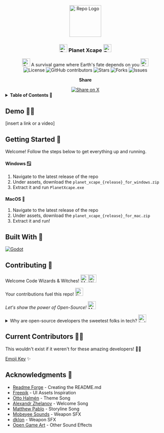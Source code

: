 <div align="center">
  <a href="https://github.com/SenaThenu/planet-xcape">
    <img src="https://github.com//SenaThenu/planet-xcape/blob/main/assets/logo/logo.png?raw=true" alt="Repo Logo" height="100">
  </a>
</div>

<h3 align="center">
  <img src="https://raw.githubusercontent.com/Tarikul-Islam-Anik/Animated-Fluent-Emojis/master/Emojis/Travel%20and%20places/Rocket.png" alt="Rocket" width="25" height="25" />
  Planet Xcape
  <img src="https://raw.githubusercontent.com/Tarikul-Islam-Anik/Animated-Fluent-Emojis/master/Emojis/Travel%20and%20places/Rocket.png" alt="Rocket" width="25" height="25" />
</h3>

<div align="center">
  <img src="https://raw.githubusercontent.com/Tarikul-Islam-Anik/Animated-Fluent-Emojis/master/Emojis/Activities/Sparkles.png" alt="Sparkles" width="25" height="25" />
  A survival game where Earth's fate depends on you
  <img src="https://raw.githubusercontent.com/Tarikul-Islam-Anik/Animated-Fluent-Emojis/master/Emojis/Activities/Sparkles.png" alt="Sparkles" width="25" height="25" />
</div>

<div align="center">
  <img src="https://img.shields.io/badge/license-MIT-blue.svg?labelColor=003694&color=ffffff" alt="License">
  <img src="https://img.shields.io/github/contributors/SenaThenu/planet-xcape?labelColor=003694&color=ffffff" alt="GitHub contributors" >
  <img src="https://img.shields.io/github/stars/SenaThenu/planet-xcape.svg?labelColor=003694&color=ffffff" alt="Stars">
  <img src="https://img.shields.io/github/forks/SenaThenu/planet-xcape.svg?labelColor=003694&color=ffffff" alt="Forks">
  <img src="https://img.shields.io/github/issues/SenaThenu/planet-xcape.svg?labelColor=003694&color=ffffff" alt="Issues">
</div>

<div align="center">
  
  <strong>Share</strong>

  <a href="https://x.com/intent/tweet?hashtags=opensource%2Creadme&text=Check%20this%20out:%20Planet Xcape!&url=https%3A%2F%2Fgithub.com%2FSenaThenu%2Fplanet-xcape">
    <img src="https://img.shields.io/badge/Share_on_X-%23000000.svg?logo=X&logoColor=white" alt="Share on X" />
  </a>
  
</div>

<details>

<summary><strong>Table of Contents 📜</strong></summary>

  - [Demo 🧑‍💻](#demo-)
  - [Getting Started 🌱](#getting-started-)
      - [Windows 🪟](#windows-)
      - [MacOS 🍎](#macos-)
  - [Built With 🔧](#built-with-)
  - [Contributing 🤝](#contributing-)
  - [Current Contributors 🧙‍♂️](#current-contributors-)
  - [Acknowledgments 💝](#acknowledgments-)

</details>

## Demo 🧑‍💻

[insert a link or a video]


## Getting Started 🌱

Welcome! Follow the steps below to get everything up and running.

#### Windows 🪟

1. Navigate to the latest release of the repo
2. Under assets, download the `planet_xcape_{release}_for_windows.zip`
3. Extract it and run `PlanetXcape.exe`

#### MacOS 🍎

1. Navigate to the latest release of the repo
2. Under assets, download the `planet_xcape_{release}_for_mac.zip`
3. Extract it and run!



## Built With 🔧

[![Godot](https://img.shields.io/badge/Godot-478CBF?style=for-the-badge&logo=GodotEngine&logoColor=white)](https://godotengine.org/)


## Contributing 🤝

Welcome Code Wizards & Witches! <img src="https://raw.githubusercontent.com/Tarikul-Islam-Anik/Animated-Fluent-Emojis/master/Emojis/People/Man%20Mage.png" alt="Man Mage" width="25" height="25" /><img src="https://raw.githubusercontent.com/Tarikul-Islam-Anik/Animated-Fluent-Emojis/master/Emojis/People/Woman%20Mage.png" alt="Woman Mage" width="25" height="25" />

Your contributions fuel this repo! <img src="https://raw.githubusercontent.com/Tarikul-Islam-Anik/Animated-Fluent-Emojis/master/Emojis/Travel%20and%20places/Fire.png" alt="Fire" width="25" height="25" />

_Let's show the power of Open-Source!_ <img src="https://raw.githubusercontent.com/Tarikul-Islam-Anik/Animated-Fluent-Emojis/master/Emojis/Hand%20gestures/Flexed%20Biceps.png" alt="Muscles" width="25" height="25" />

<details>
    <summary>Why are open-source developers the sweetest folks in tech? <img src="https://raw.githubusercontent.com/Tarikul-Islam-Anik/Animated-Fluent-Emojis/master/Emojis/Food/Lollipop.png" alt="Lollipop" width="25" height="25" /></summary>
    <p> Because they believe in sharing not only code but also <i>smiles <img src="https://raw.githubusercontent.com/Tarikul-Islam-Anik/Animated-Fluent-Emojis/master/Emojis/Smilies/Face%20with%20Hand%20Over%20Mouth.png" alt="Laugh" width="25" height="25" /></i> and <i>love <img src="https://raw.githubusercontent.com/Tarikul-Islam-Anik/Animated-Fluent-Emojis/master/Emojis/Smilies/Beating%20Heart.png" alt="Beating Heart" width="25" height="25" /></i> through 1s and 0s!</p>
</details>


## Current Contributors 🧙‍♂️

This wouldn't exist if it weren't for these amazing developers! 🤩💖

[Emoji Key](https://allcontributors.org/docs/en/emoji-key) ✨

<!-- please use https://allcontributors.org/ to generate a contributor table with ease -->

<!-- ALL-CONTRIBUTORS-LIST:START - Do not remove or modify this section -->
<!-- prettier-ignore-start -->
<!-- markdownlint-disable -->

<!-- markdownlint-restore -->
<!-- prettier-ignore-end -->

<!-- ALL-CONTRIBUTORS-LIST:END -->


## Acknowledgments 💝

- [Readme Forge](https://readme-forge.github.io) - Creating the README.md
- [Freepik](https://www.freepik.com/) - UI Assets Inspiration
- [Otto Halmén](https://opengameart.org/content/death-is-just-another-path) - Theme Song
- [Alexandr Zhelanov](https://soundcloud.com/alexandr-zhelanov) - Welcome Song
- [Matthew Pablo](https://matthewpablo.com/) - Storyline Song
- [Mobeyee Sounds](https://opengameart.org/users/mobeyee-sounds) - Weapon SFX
- [dklon](https://opengameart.org/users/dklon) - Weapon SFX
- [Open Game Art](https://opengameart.org/) - Other Sound Effects


